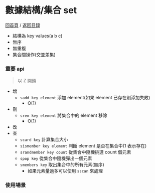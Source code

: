數據結構/集合 set
===
[回首頁](../../../) / [返回目錄](../../)

* 結構為 key values(a b c)
* 無序
* 無重複
* 集合間操作(交並差集)

### 重要 api

> 以 Z 開頭

* 增
	* `sadd key element` 添加 element(如果 element 已存在則添加失敗)
		* O(1)
* 刪
	* `srem key element` 將集合中的 element 移除
		* O(1)
* 改
* 查
	* `scard key` 計算集合大小
	* `sismember key element` 判斷 element 是否在集合中(1 表示存在)
	* `srandmember key count` 從集合中隨機挑選 count 個元素
	* `spop key` 從集合中隨機彈出一個元素
	* `smembers key` 取出集合中的所有元素(無序)
		* 如果元素量過多可以使用 `sscan` 來處理

### 使用場景